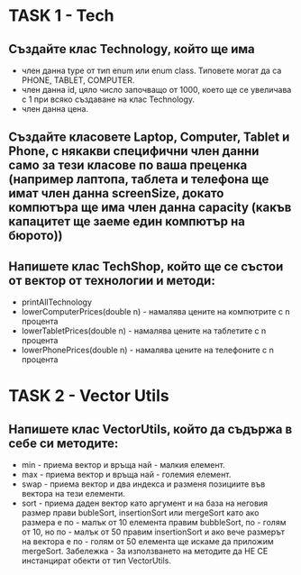 # TASK 1 - Tech
## Създайте клас Technology, който ще има
- член данна type от тип enum или enum class. Типовете могат да са PHONE, TABLET, COMPUTER.
- член данна id, цяло число започващо от 1000, което ще се увеличава с 1 при всяко създаване на клас Technology.
- член данна цена.
## Създайте класовете Laptop, Computer, Tablet и Phone, с някакви специфични член данни само за тези класове по ваша преценка (например лаптопа, таблета и телефона ще имат член данна screenSize, докато компютъра ще има член данна capacity (какъв капацитет ще заеме един компютър на бюрото))

## Напишете клас TechShop, който ще се състои от вектор от технологии и методи:
- printAllTechnology
- lowerComputerPrices(double n) - намалява цените на компютрите с n процента
- lowerTabletPrices(double n) - намалява цените на таблетите с n процента
- lowerPhonePrices(double n) - намалява цените на телефоните с n процента

# TASK 2 - Vector Utils
## Напишете клас VectorUtils, който да съдържа в себе си методите:
- min - приема вектор и връща най - малкия елемент.
- max - приема вектор и връща най - големия елемент.
- swap - приема вектор и два индекса и разменя позициите във вектора на тези елементи.
- sort - приема даден вектор като аргумент и на база на неговия размер прави bubleSort, insertionSort или mergeSort като ако размера е по - малък от 10 елемента правим bubbleSort, по - голям от 10, но по - малък от 50 правим insertionSort и ако вече размерът на вектора е по - голям от 50 елемента ще искаме да приложим mergeSort.
Забележка - За използването на методите да НЕ СЕ инстанцират обекти от тип VectorUtils.
